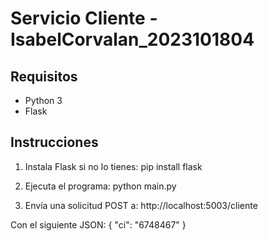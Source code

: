 # Servicio Cliente - IsabelCorvalan_2023101804

## Requisitos
- Python 3
- Flask

## Instrucciones
1. Instala Flask si no lo tienes:
   pip install flask

2. Ejecuta el programa:
   python main.py

3. Envía una solicitud POST a:
   http://localhost:5003/cliente

Con el siguiente JSON:
{
  "ci": "6748467"
}
